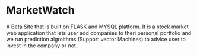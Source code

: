 # MarketWatch
 A Beta Site that is built on FLASK and MYSQL platform. It is a stock market web application that lets user add companies to theri personal portfolio and we run prediction algroithms (Support vector Machines) to advice user to invest in the company or not.

